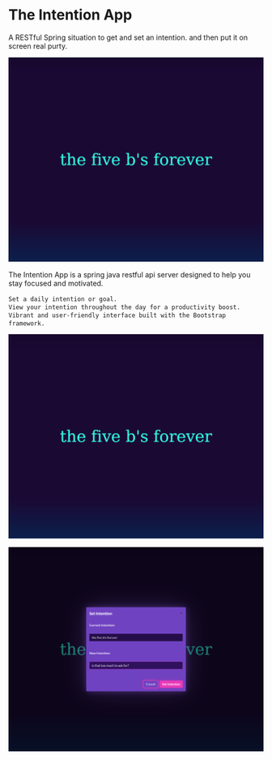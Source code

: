 # The Intention App

A RESTful Spring situation to get and set an intention. and then put it on screen real purty.

![The Intention App Home Page](/docs/imagery/cover.png)

The Intention App is a spring java restful api server designed to help you stay focused and motivated.

    Set a daily intention or goal.
    View your intention throughout the day for a productivity boost.
    Vibrant and user-friendly interface built with the Bootstrap framework.

![The Intention App Home Page](/docs/imagery/page-one.png)

![The Intention App Home Page](/docs/imagery/page-two.png)

